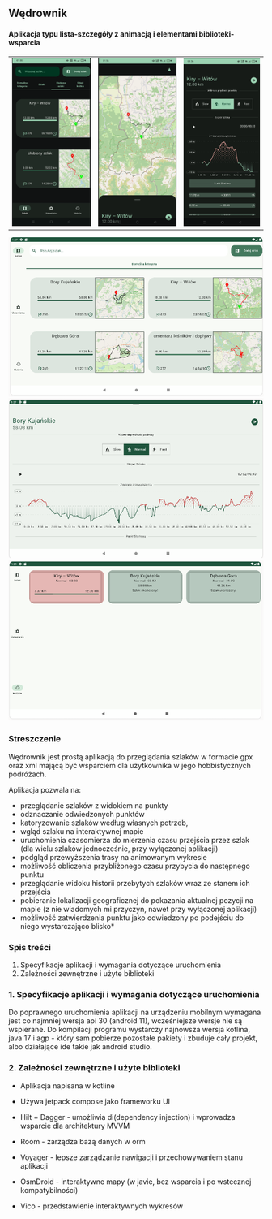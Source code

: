 ## Wędrownik
#### Aplikacja typu lista-szczegóły z animacją i elementami biblioteki-wsparcia

|                |                |                |
| -------------- | -------------- | -------------- |
| ![alt text](image.png) | ![alt text](image-1.png) | ![alt text](image-2.png) |

 ![alt text](image-3.png)  ![alt text](image-4.png)  ![alt text](image-5.png) 


### Streszczenie
Wędrownik jest prostą aplikacją do przeglądania szlaków w formacie gpx oraz xml mającą być wsparciem dla użytkownika w jego hobbistycznych podróżach. 

Aplikacja pozwala na:
* przeglądanie szlaków z widokiem na punkty
* odznaczanie odwiedzonych punktów
* katoryzowanie szlaków według własnych potrzeb,
* wgląd szlaku na interaktywnej mapie
* uruchomienia czasomierza do mierzenia czasu przejścia przez szlak (dla wielu szlaków jednocześnie, przy wyłączonej aplikacji)
* podgląd przewyższenia trasy na animowanym wykresie
* możliwość obliczenia przybliżonego czasu przybycia do następnego punktu
* przeglądanie widoku historii przebytych szlaków wraz ze stanem ich przejścia
* pobieranie lokalizacji geograficznej do pokazania aktualnej pozycji na mapie (z nie wiadomych mi przyczyn, nawet przy wyłączonej aplikacji)
* możliwość zatwierdzenia punktu jako odwiedzony po podejściu do niego wystarczająco blisko*

### Spis treści
1. Specyfikacje aplikacji i wymagania dotyczące uruchomienia
2. Zależności zewnętrzne i użyte biblioteki


### 1. Specyfikacje aplikacji i wymagania dotyczące uruchomienia
Do poprawnego uruchomienia aplikacji na urządzeniu mobilnym wymagana jest co najmniej wersja api 30 (android 11), wcześniejsze wersje nie są wspierane. Do kompilacji programu wystarczy najnowsza wersja kotlina, java 17 i agp - który sam pobierze pozostałe pakiety i zbuduje cały projekt, albo działające ide takie jak android studio.

### 2. Zależności zewnętrzne i użyte biblioteki
* Aplikacja napisana w kotline 
* Używa jetpack compose jako frameworku UI

* Hilt + Dagger - umożliwia di(dependency injection) i wprowadza wsparcie dla architektury MVVM
* Room - zarządza bazą danych w orm
* Voyager - lepsze zarządzanie nawigacji i przechowywaniem stanu aplikacji
* OsmDroid - interaktywne mapy (w javie, bez wsparcia i po wstecznej kompatybilności)
* Vico - przedstawienie interaktywnych wykresów
